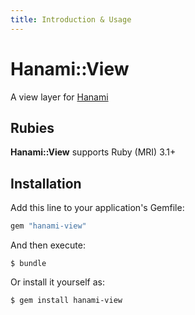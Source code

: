 ```yaml
---
title: Introduction & Usage
---
```


# Hanami::View

A view layer for [Hanami](//doc/hanami)

## Rubies

**Hanami::View** supports Ruby (MRI) 3.1+

## Installation

Add this line to your application's Gemfile:

```ruby
gem "hanami-view"
```

And then execute:

```shell
$ bundle
```

Or install it yourself as:

```shell
$ gem install hanami-view
```
